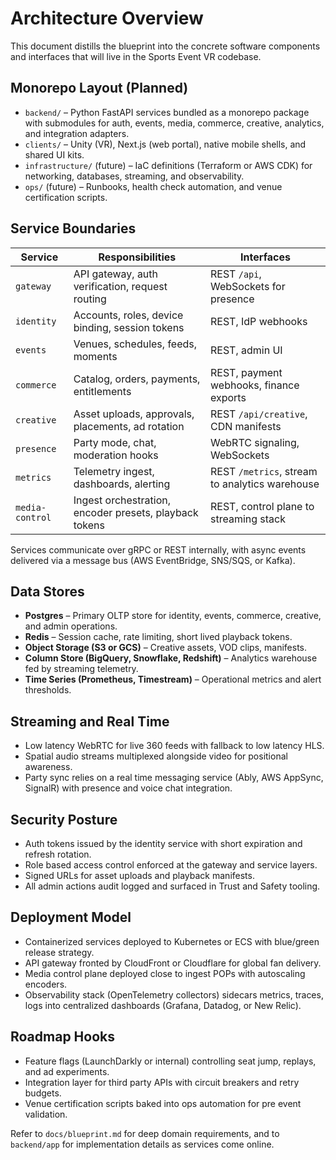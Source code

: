 # Architecture Overview

This document distills the blueprint into the concrete software components and interfaces that will live in the Sports Event VR codebase.

## Monorepo Layout (Planned)
- `backend/` – Python FastAPI services bundled as a monorepo package with submodules for auth, events, media, commerce, creative, analytics, and integration adapters.
- `clients/` – Unity (VR), Next.js (web portal), native mobile shells, and shared UI kits.
- `infrastructure/` (future) – IaC definitions (Terraform or AWS CDK) for networking, databases, streaming, and observability.
- `ops/` (future) – Runbooks, health check automation, and venue certification scripts.

## Service Boundaries
| Service | Responsibilities | Interfaces |
| --- | --- | --- |
| `gateway` | API gateway, auth verification, request routing | REST `/api`, WebSockets for presence |
| `identity` | Accounts, roles, device binding, session tokens | REST, IdP webhooks |
| `events` | Venues, schedules, feeds, moments | REST, admin UI |
| `commerce` | Catalog, orders, payments, entitlements | REST, payment webhooks, finance exports |
| `creative` | Asset uploads, approvals, placements, ad rotation | REST `/api/creative`, CDN manifests |
| `presence` | Party mode, chat, moderation hooks | WebRTC signaling, WebSockets |
| `metrics` | Telemetry ingest, dashboards, alerting | REST `/metrics`, stream to analytics warehouse |
| `media-control` | Ingest orchestration, encoder presets, playback tokens | REST, control plane to streaming stack |

Services communicate over gRPC or REST internally, with async events delivered via a message bus (AWS EventBridge, SNS/SQS, or Kafka).

## Data Stores
- **Postgres** – Primary OLTP store for identity, events, commerce, creative, and admin operations.
- **Redis** – Session cache, rate limiting, short lived playback tokens.
- **Object Storage (S3 or GCS)** – Creative assets, VOD clips, manifests.
- **Column Store (BigQuery, Snowflake, Redshift)** – Analytics warehouse fed by streaming telemetry.
- **Time Series (Prometheus, Timestream)** – Operational metrics and alert thresholds.

## Streaming and Real Time
- Low latency WebRTC for live 360 feeds with fallback to low latency HLS.
- Spatial audio streams multiplexed alongside video for positional awareness.
- Party sync relies on a real time messaging service (Ably, AWS AppSync, SignalR) with presence and voice chat integration.

## Security Posture
- Auth tokens issued by the identity service with short expiration and refresh rotation.
- Role based access control enforced at the gateway and service layers.
- Signed URLs for asset uploads and playback manifests.
- All admin actions audit logged and surfaced in Trust and Safety tooling.

## Deployment Model
- Containerized services deployed to Kubernetes or ECS with blue/green release strategy.
- API gateway fronted by CloudFront or Cloudflare for global fan delivery.
- Media control plane deployed close to ingest POPs with autoscaling encoders.
- Observability stack (OpenTelemetry collectors) sidecars metrics, traces, logs into centralized dashboards (Grafana, Datadog, or New Relic).

## Roadmap Hooks
- Feature flags (LaunchDarkly or internal) controlling seat jump, replays, and ad experiments.
- Integration layer for third party APIs with circuit breakers and retry budgets.
- Venue certification scripts baked into ops automation for pre event validation.

Refer to `docs/blueprint.md` for deep domain requirements, and to `backend/app` for implementation details as services come online.
